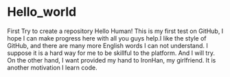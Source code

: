 # Hello_world
First Try to create a repository
Hello Human!
  This is my first test on GitHub, I hope I can make progress here with all you guys help.I like the style of GitHub, and there are many more English words I can not understand. I suppose it is a hard way for me to be skillful to the platform. And I will try.
  On the other hand, I want provided my hand to IronHan, my girlfriend. It is another motivation I learn code.
